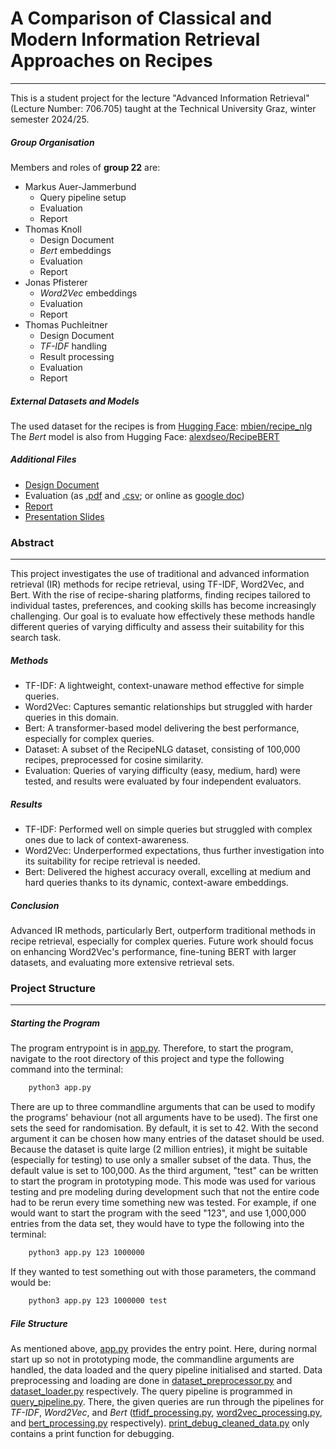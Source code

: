 # A Comparison of Classical and Modern Information Retrieval Approaches on Recipes
___
This is a student project for the lecture "Advanced Information Retrieval" (Lecture Number: 706.705) taught at the Technical University Graz, winter semester 2024/25.

##### Group Organisation
Members and roles of **group 22** are:
- Markus Auer-Jammerbund
  - Query pipeline setup
  - Evaluation
  - Report
- Thomas Knoll
  - Design Document
  - _Bert_ embeddings
  - Evaluation
  - Report
- Jonas Pfisterer
  - _Word2Vec_ embeddings
  - Evaluation
  - Report
- Thomas Puchleitner
  - Design Document
  - _TF-IDF_ handling
  - Result processing
  - Evaluation
  - Report

##### External Datasets and Models
The used dataset for the recipes is from [Hugging Face](https://huggingface.co): [mbien/recipe_nlg](https://huggingface.co/datasets/mbien/recipe_nlg) \
The _Bert_ model is also from Hugging Face: [alexdseo/RecipeBERT](https://huggingface.co/alexdseo/RecipeBERT)

##### Additional Files
- [Design Document](Design/AirDesignDocumentGroup22.pdf)
- Evaluation (as [.pdf](Evaluation/Evaluation.pdf) and [.csv](Evaluation/Evaluation.csv); or online as [google doc](https://docs.google.com/spreadsheets/d/12DoSQCYWASj7j5J2dj4g4nOa0l75Q9l1k2vbwn6Z5d0/edit?usp=sharing))
- [Report](Report_Group_22.pdf)
- [Presentation Slides](AIRPresentation.pdf)

### Abstract
___
This project investigates the use of traditional and advanced information retrieval (IR) methods for recipe retrieval, using TF-IDF, Word2Vec, and Bert. 
With the rise of recipe-sharing platforms, finding recipes tailored to individual tastes, preferences, and cooking skills has become increasingly challenging. 
Our goal is to evaluate how effectively these methods handle different queries of varying difficulty and assess their suitability for this search task.

##### Methods
- TF-IDF: A lightweight, context-unaware method effective for simple queries.
- Word2Vec: Captures semantic relationships but struggled with harder queries in this domain.
- Bert: A transformer-based model delivering the best performance, especially for complex queries.
- Dataset: A subset of the RecipeNLG dataset, consisting of 100,000 recipes, preprocessed for cosine similarity.
- Evaluation: Queries of varying difficulty (easy, medium, hard) were tested, and results were evaluated by four independent evaluators.

##### Results
- TF-IDF: Performed well on simple queries but struggled with complex ones due to lack of context-awareness.
- Word2Vec: Underperformed expectations, thus further investigation into its suitability for recipe retrieval is needed.
- Bert: Delivered the highest accuracy overall, excelling at medium and hard queries thanks to its dynamic, context-aware embeddings.

##### Conclusion
Advanced IR methods, particularly Bert, outperform traditional methods in recipe retrieval, especially for complex queries. 
Future work should focus on enhancing Word2Vec's performance, fine-tuning BERT with larger datasets, and evaluating more extensive retrieval sets.


### Project Structure
___
##### Starting the Program
The program entrypoint is in [app.py](app.py). Therefore, to start the program, navigate to the root directory of this project and type the following command into the terminal:

``` bash
    python3 app.py
```

There are up to three commandline arguments that can be used to modify the programs' behaviour (not all arguments have to be used). 
The first one sets the seed for randomisation. By default, it is set to 42. 
With the second argument it can be chosen how many entries of the dataset should be used. 
Because the dataset is quite large (2 million entries), it might be suitable (especially for testing) to use only a smaller subset of the data. 
Thus, the default value is set to 100,000.
As the third argument, "test" can be written to start the program in prototyping mode. 
This mode was used for various testing and pre modeling during development such that not the entire code had to be rerun every time something new was tested.
For example, if one would want to start the program with the seed "123", and use 1,000,000 entries from the data set, they would have to type the following into the terminal:

``` bash
    python3 app.py 123 1000000
```

If they wanted to test something out with those parameters, the command would be:

``` bash
    python3 app.py 123 1000000 test
```

##### File Structure
As mentioned above, [app.py](app.py) provides the entry point. 
Here, during normal start up so not in prototyping mode, the commandline arguments are handled, the data loaded and the query pipeline initialised and started.
Data preprocessing and loading are done in [dataset_preprocessor.py](dataset_preprocesor.py) and [dataset_loader.py](dataset_loader.py) respectively.
The query pipeline is programmed in [query_pipeline.py](query_pipeline.py). 
There, the given queries are run through the pipelines for _TF-IDF_, _Word2Vec_, and _Bert_ ([tfidf_processing.py](tfidf_processing.py), [word2vec_processing.py](word2vec_processing.py), and [bert_processing.py](bert_processing.py) respectively).
[print_debug_cleaned_data.py](print_debug_cleaned_data.py) only contains a print function for debugging. 
